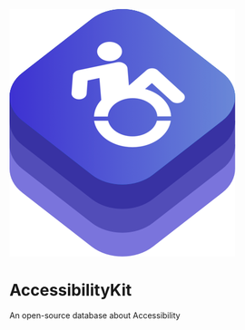 ![alt text](assets/AccessibilityKit-logo.png)

# AccessibilityKit
An open-source database about Accessibility
